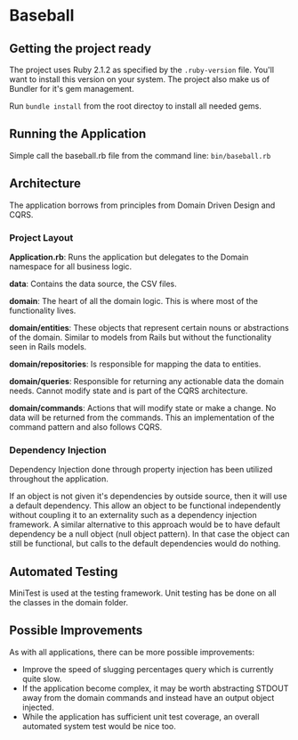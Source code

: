 # Baseball

## Getting the project ready
The project uses Ruby 2.1.2 as specified by the `.ruby-version` file. 
You'll want to install this version on your system.
The project also make us of Bundler for it's gem management.

Run `bundle install` from the root directoy to install all needed gems.

## Running the Application
Simple call the baseball.rb file from the command line: `bin/baseball.rb`

## Architecture

The application borrows from principles from Domain Driven Design and CQRS.

### Project Layout

**Application.rb**: Runs the application but delegates to the Domain namespace for all business logic.

**data**: Contains the data source, the CSV files.

**domain**: The heart of all the domain logic. This is where most of the functionality lives.

**domain/entities**: These objects that represent certain nouns or abstractions of the domain. 
  Similar to models from Rails but without the functionality seen in Rails models.

**domain/repositories**: Is responsible for mapping the data to entities.

**domain/queries**: Responsible for returning any actionable data the domain needs. 
  Cannot modify state and is part of the CQRS architecture.

**domain/commands**: Actions that will modify state or make a change. No data will be returned from the commands.
This an implementation of the command pattern and also follows CQRS.


### Dependency Injection

Dependency Injection done through property injection has been utilized throughout the application.

If an object is not given it's dependencies by outside source, then it will use a default dependency.
This allow an object to be functional independently without coupling it to an externality such as
a dependency injection framework. A similar alternative to this approach would be to have default dependency
be a null object (null object pattern). In that case the object can still be functional, but calls to the
default dependencies would do nothing.

## Automated Testing

MiniTest is used at the testing framework. Unit testing has be done on all the classes in the domain folder.

## Possible Improvements

As with all applications, there can be more possible improvements:

- Improve the speed of  slugging percentages query which is currently quite slow. 
- If the application become complex, it may be worth abstracting STDOUT away from the domain commands 
  and instead have an output object injected. 
- While the application has sufficient unit test coverage, an overall automated system test would be nice too.
  